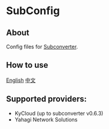 # SubConfig
## About
Config files for [Subconverter](https://github.com/tindy2013/subconverter).

## How to use
[English](https://github.com/tindy2013/subconverter#advanced-details) 
[中文](https://github.com/tindy2013/subconverter/blob/master/README-cn.md#%E8%B0%83%E7%94%A8%E5%9C%B0%E5%9D%80-%E8%BF%9B%E9%98%B6)

## Supported providers:
- KyCloud (up to subconverter v0.6.3)
- Yahagi Network Solutions
